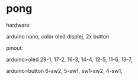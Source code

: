 # pong

hardware:

arduino nano, 
color oled displej,
2x button

pinout:

arduino>oled
29-1,
17-2,
16-3,
14-4,
12-5,
11-6,
13-7,

arduino>button
6-sw2,
5-sw1,
sw1-sw2,
4-sw1,
